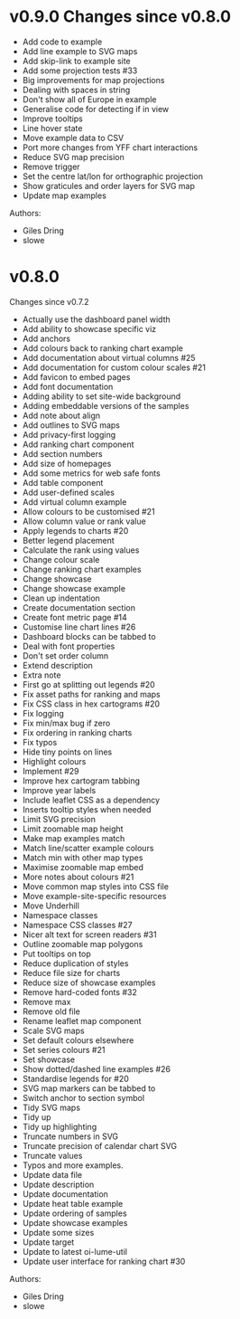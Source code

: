 # v0.9.0 Changes since v0.8.0

* Add code to example
* Add line example to SVG maps
* Add skip-link to example site
* Add some projection tests #33
* Big improvements for map projections
* Dealing with spaces in string
* Don't show all of Europe in example
* Generalise code for detecting if in view
* Improve tooltips
* Line hover state
* Move example data to CSV
* Port more changes from YFF chart interactions
* Reduce SVG map precision
* Remove trigger
* Set the centre lat/lon for orthographic projection
* Show graticules and order layers for SVG map
* Update map examples

Authors:

* Giles Dring
* slowe

# v0.8.0

Changes since v0.7.2

* Actually use the dashboard panel width
* Add ability to showcase specific viz
* Add anchors
* Add colours back to ranking chart example
* Add documentation about virtual columns #25
* Add documentation for custom colour scales #21
* Add favicon to embed pages
* Add font documentation
* Adding ability to set site-wide background
* Adding embeddable versions of the samples
* Add note about align
* Add outlines to SVG maps
* Add privacy-first logging
* Add ranking chart component
* Add section numbers
* Add size of homepages
* Add some metrics for web safe fonts
* Add table component
* Add user-defined scales
* Add virtual column example
* Allow colours to be customised #21
* Allow column value or rank value
* Apply legends to charts #20
* Better legend placement
* Calculate the rank using values
* Change colour scale
* Change ranking chart examples
* Change showcase
* Change showcase example
* Clean up indentation
* Create documentation section
* Create font metric page #14
* Customise line chart lines #26
* Dashboard blocks can be tabbed to
* Deal with font properties
* Don't set order column
* Extend description
* Extra note
* First go at splitting out legends #20
* Fix asset paths for ranking and maps
* Fix CSS class in hex cartograms #20
* Fix logging
* Fix min/max bug if zero
* Fix ordering in ranking charts
* Fix typos
* Hide tiny points on lines
* Highlight colours
* Implement #29
* Improve hex cartogram tabbing
* Improve year labels
* Include leaflet CSS as a dependency
* Inserts tooltip styles when needed
* Limit SVG precision
* Limit zoomable map height
* Make map examples match
* Match line/scatter example colours
* Match min with other map types
* Maximise zoomable map embed
* More notes about colours #21
* Move common map styles into CSS file
* Move example-site-specific resources
* Move Underhill
* Namespace classes
* Namespace CSS classes #27
* Nicer alt text for screen readers #31
* Outline zoomable map polygons
* Put tooltips on top
* Reduce duplication of styles
* Reduce file size for charts
* Reduce size of showcase examples
* Remove hard-coded fonts #32
* Remove max
* Remove old file
* Rename leaflet map component
* Scale SVG maps
* Set default colours elsewhere
* Set series colours #21
* Set showcase
* Show dotted/dashed line examples #26
* Standardise legends for #20
* SVG map markers can be tabbed to
* Switch anchor to section symbol
* Tidy SVG maps
* Tidy up
* Tidy up highlighting
* Truncate numbers in SVG
* Truncate precision of calendar chart SVG
* Truncate values
* Typos and more examples.
* Update data file
* Update description
* Update documentation
* Update heat table example
* Update ordering of samples
* Update showcase examples
* Update some sizes
* Update target
* Update to latest oi-lume-util
* Update user interface for ranking chart #30

Authors:

* Giles Dring
* slowe

